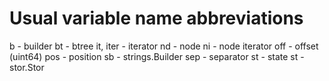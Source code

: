 # Usual variable name abbreviations

b - builder
bt - btree
it, iter - iterator
nd - node
ni - node iterator
off - offset (uint64)
pos - position
sb - strings.Builder
sep - separator
st - state
st - stor.Stor
